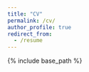 ```yaml
---
title: "CV"
permalink: /cv/
author_profile: true
redirect_from:
  - /resume
---
```


{% include base_path %}

<object data="../_pdfs/Persch_CV.pdf" width="1000" height="1000" type="application/pdf"></object>

